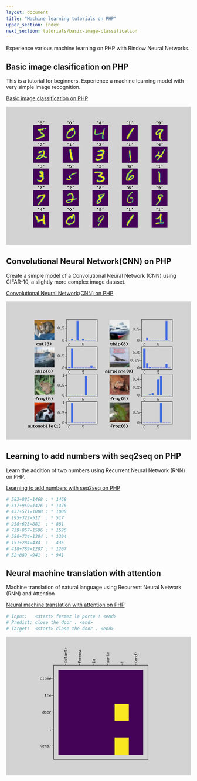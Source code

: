 ```yaml
---
layout: document
title: "Machine learning tutorials on PHP"
upper_section: index
next_section: tutorials/basic-image-classification
---
```

Experience various machine learning on PHP with Rindow Neural Networks.

Basic image clasification on PHP
--------------------------------
This is a tutorial for beginners. Experience a machine learning model with very simple image recognition.

[Basic image classification on PHP](basic-image-classification.html)

![MNIST Images](images/basic-image-classification-show-mnist.png)

Convolutional Neural Network(CNN) on PHP
----------------------------------------
Create a simple model of a Convolutional Neural Network (CNN) using CIFAR-10, a slightly more complex image dataset.

[Convolutional Neural Network(CNN) on PHP](convolution-neural-network.html)

![Predict CIFAR-10](images/convolution-neural-network-predict.png)

Learning to add numbers with seq2seq on PHP
----------------------------------------
Learn the addition of two numbers using Recurrent Neural Network (RNN) on PHP.

[Learning to add numbers with seq2seq on PHP](learn-add-numbers-with-rnn.html)

```php
# 583+885=1468 : * 1468
# 517+959=1476 : * 1476
# 437+571=1008 : * 1008
# 195+322=517  : * 517
# 258+623=881  : * 881
# 739+857=1596 : * 1596
# 580+724=1304 : * 1304
# 151+284=434  :   435
# 418+789=1207 : * 1207
# 52+889 =941  : * 941
```

Neural machine translation with attention
----------------------------------------
Machine translation of natural language using Recurrent Neural Network (RNN) and Attention

[Neural machine translation with attention on PHP](neural-machine-translation-with-attention.html)

```php
# Input:   <start> fermez la porte ! <end>
# Predict: close the door . <end>
# Target:  <start> close the door . <end>
```

![Encoder and Decoder](images/neural-machine-translation-attention.png)
